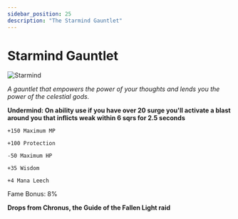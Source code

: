 ```yaml
---
sidebar_position: 25
description: "The Starmind Gauntlet"
---
```


# Starmind Gauntlet

![Starmind](https://vwiki.valorserver.com/api/item/picture/starmind%20gauntlet)

<i>A gauntlet that empowers the power of your thoughts and lends you the power of the celestial gods.</i>

**Undermind: On ability use if you have over 20 surge you'll activate a blast around you that inflicts weak within 6 sqrs for 2.5 seconds**

    +150 Maximum MP

    +100 Protection
    
    -50 Maximum HP
    
    +35 Wisdom
    
    +4 Mana Leech
    
Fame Bonus: 8%

**Drops from Chronus, the Guide of the Fallen Light raid**
